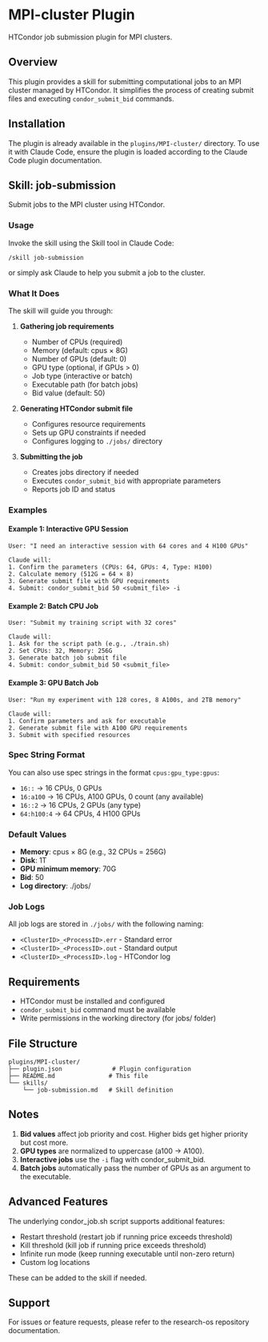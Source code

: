 # MPI-cluster Plugin

HTCondor job submission plugin for MPI clusters.

## Overview

This plugin provides a skill for submitting computational jobs to an MPI cluster managed by HTCondor. It simplifies the process of creating submit files and executing `condor_submit_bid` commands.

## Installation

The plugin is already available in the `plugins/MPI-cluster/` directory. To use it with Claude Code, ensure the plugin is loaded according to the Claude Code plugin documentation.

## Skill: job-submission

Submit jobs to the MPI cluster using HTCondor.

### Usage

Invoke the skill using the Skill tool in Claude Code:

```
/skill job-submission
```

or simply ask Claude to help you submit a job to the cluster.

### What It Does

The skill will guide you through:

1. **Gathering job requirements**
   - Number of CPUs (required)
   - Memory (default: cpus × 8G)
   - Number of GPUs (default: 0)
   - GPU type (optional, if GPUs > 0)
   - Job type (interactive or batch)
   - Executable path (for batch jobs)
   - Bid value (default: 50)

2. **Generating HTCondor submit file**
   - Configures resource requirements
   - Sets up GPU constraints if needed
   - Configures logging to `./jobs/` directory

3. **Submitting the job**
   - Creates jobs directory if needed
   - Executes `condor_submit_bid` with appropriate parameters
   - Reports job ID and status

### Examples

#### Example 1: Interactive GPU Session

```
User: "I need an interactive session with 64 cores and 4 H100 GPUs"

Claude will:
1. Confirm the parameters (CPUs: 64, GPUs: 4, Type: H100)
2. Calculate memory (512G = 64 × 8)
3. Generate submit file with GPU requirements
4. Submit: condor_submit_bid 50 <submit_file> -i
```

#### Example 2: Batch CPU Job

```
User: "Submit my training script with 32 cores"

Claude will:
1. Ask for the script path (e.g., ./train.sh)
2. Set CPUs: 32, Memory: 256G
3. Generate batch job submit file
4. Submit: condor_submit_bid 50 <submit_file>
```

#### Example 3: GPU Batch Job

```
User: "Run my experiment with 128 cores, 8 A100s, and 2TB memory"

Claude will:
1. Confirm parameters and ask for executable
2. Generate submit file with A100 GPU requirements
3. Submit with specified resources
```

### Spec String Format

You can also use spec strings in the format `cpus:gpu_type:gpus`:

- `16::` → 16 CPUs, 0 GPUs
- `16:a100` → 16 CPUs, A100 GPUs, 0 count (any available)
- `16::2` → 16 CPUs, 2 GPUs (any type)
- `64:h100:4` → 64 CPUs, 4 H100 GPUs

### Default Values

- **Memory**: cpus × 8G (e.g., 32 CPUs = 256G)
- **Disk**: 1T
- **GPU minimum memory**: 70G
- **Bid**: 50
- **Log directory**: ./jobs/

### Job Logs

All job logs are stored in `./jobs/` with the following naming:
- `<ClusterID>_<ProcessID>.err` - Standard error
- `<ClusterID>_<ProcessID>.out` - Standard output
- `<ClusterID>_<ProcessID>.log` - HTCondor log

## Requirements

- HTCondor must be installed and configured
- `condor_submit_bid` command must be available
- Write permissions in the working directory (for jobs/ folder)

## File Structure

```
plugins/MPI-cluster/
├── plugin.json              # Plugin configuration
├── README.md               # This file
└── skills/
    └── job-submission.md   # Skill definition
```

## Notes

1. **Bid values** affect job priority and cost. Higher bids get higher priority but cost more.
2. **GPU types** are normalized to uppercase (a100 → A100).
3. **Interactive jobs** use the `-i` flag with condor_submit_bid.
4. **Batch jobs** automatically pass the number of GPUs as an argument to the executable.

## Advanced Features

The underlying condor_job.sh script supports additional features:
- Restart threshold (restart job if running price exceeds threshold)
- Kill threshold (kill job if running price exceeds threshold)
- Infinite run mode (keep running executable until non-zero return)
- Custom log locations

These can be added to the skill if needed.

## Support

For issues or feature requests, please refer to the research-os repository documentation.
